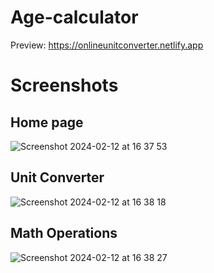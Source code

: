 # Age-calculator

Preview: https://onlineunitconverter.netlify.app

# Screenshots
## Home page
![Screenshot 2024-02-12 at 16 37 53](https://github.com/yigitsr/Unit-converter/assets/55548182/c1a0428b-21d1-430a-93cd-868a2dca9172)

## Unit Converter
![Screenshot 2024-02-12 at 16 38 18](https://github.com/yigitsr/Unit-converter/assets/55548182/00aa0242-7b51-4da2-b84a-50f6c9983f37)

## Math Operations
![Screenshot 2024-02-12 at 16 38 27](https://github.com/yigitsr/Unit-converter/assets/55548182/dda7b7af-752a-40f3-b0f2-ec8e006b7fdd)
